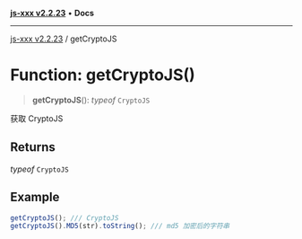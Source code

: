 [**js-xxx v2.2.23**](../README.md) • **Docs**

***

[js-xxx v2.2.23](../README.md) / getCryptoJS

# Function: getCryptoJS()

> **getCryptoJS**(): *typeof* `CryptoJS`

获取 CryptoJS

## Returns

*typeof* `CryptoJS`

## Example

```ts
getCryptoJS(); /// CryptoJS
getCryptoJS().MD5(str).toString(); /// md5 加密后的字符串
```
